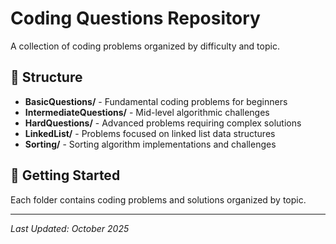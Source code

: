 # Coding Questions Repository

A collection of coding problems organized by difficulty and topic.

## 📁 Structure

- **BasicQuestions/** - Fundamental coding problems for beginners
- **IntermediateQuestions/** - Mid-level algorithmic challenges
- **HardQuestions/** - Advanced problems requiring complex solutions
- **LinkedList/** - Problems focused on linked list data structures
- **Sorting/** - Sorting algorithm implementations and challenges

## 🚀 Getting Started

Each folder contains coding problems and solutions organized by topic.

---

*Last Updated: October 2025*
